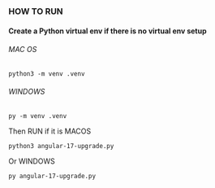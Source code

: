 ### HOW TO RUN

  #### Create a Python virtual env if there is no virtual env setup

###### MAC OS
```
python3 -m venv .venv
```

###### WINDOWS
```
py -m venv .venv
```

Then RUN if it is MACOS

```
python3 angular-17-upgrade.py 
```

Or WINDOWS

```
py angular-17-upgrade.py
```
